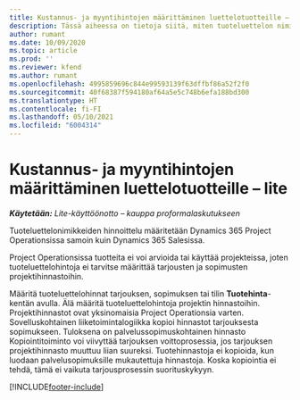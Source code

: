 ```yaml
---
title: Kustannus- ja myyntihintojen määrittäminen luettelotuotteille – lite
description: Tässä aiheessa on tietoja siitä, miten tuoteluettelon nimikkeiden kustannus- ja myyntihinnat määritetään.
author: rumant
ms.date: 10/09/2020
ms.topic: article
ms.prod: ''
ms.reviewer: kfend
ms.author: rumant
ms.openlocfilehash: 4995859696c844e99593139f63dffbf86a52f2f0
ms.sourcegitcommit: 40f68387f594180af64a5e5c748b6efa188bd300
ms.translationtype: HT
ms.contentlocale: fi-FI
ms.lasthandoff: 05/10/2021
ms.locfileid: "6004314"
---
```

# <a name="set-up-cost-and-sales-rates-for-catalog-products---lite"></a>Kustannus- ja myyntihintojen määrittäminen luettelotuotteille – lite

_**Käytetään:** Lite-käyttöönotto – kauppa proformalaskutukseen_


Tuoteluettelonimikkeiden hinnoittelu määritetään Dynamics 365 Project Operationsissa samoin kuin Dynamics 365 Salesissa.

Project Operationsissa tuotteita ei voi arvioida tai käyttää projekteissa, joten tuoteluettelohintoja ei tarvitse määrittää tarjousten ja sopimusten projektihinnastoihin.

Määritä tuoteluettelohinnat tarjouksen, sopimuksen tai tilin **Tuotehinta**-kentän avulla. Älä määritä tuoteluettelohintoja projektin hinnastoihin. Projektihinnastot ovat yksinomaisia Project Operationsia varten. Sovelluskohtainen liiketoimintalogiikka kopioi hinnastot tarjouksesta sopimukseen. Tuloksena on palvelussopimuskohtainen hinnasto Kopiointitoiminto voi viivyttää tarjouksen voittoprosessia, jos tarjouksen projektihinnasto muuttuu liian suureksi. Tuotehinnastoja ei kopioida, kun luodaan palvelusopimuksille mukautettuja hinnastoja. Koska kopiointia ei tehdä, tämä ei vaikuta tarjousprosessin suorituskykyyn.


[!INCLUDE[footer-include](../../includes/footer-banner.md)]